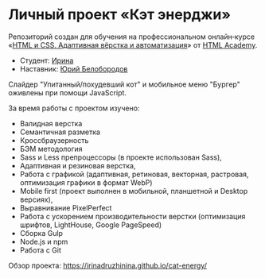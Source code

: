 # Личный проект «Кэт энерджи»

Репозиторий создан для обучения на профессиональном онлайн‑курсе «[HTML и CSS. Адаптивная вёрстка и автоматизация](https://htmlacademy.ru/intensive/adaptive)» от [HTML Academy](https://htmlacademy.ru).

* Студент: [Ирина](https://htmlacademy.ru/profile/hellcat)
* Наставник: [Юрий Белобородов](https://htmlacademy.ru/profile/id514591)

Слайдер "Упитанный/похудевший кот" и мобильное меню "Бургер" оживлены при помощи JavaScript.

За время работы с проектом изучено:
* Валидная верстка
* Семантичная разметка
* Кроссбраузерность
* БЭМ методология
* Sass и Less препроцессоры (в проекте использован Sass),
* Адаптивная и резиновая верстка,
* Работа с графикой (адаптивная, ретиновая, векторная, растровая, оптимизация графики в формат WebP)
* Mobile first (проект выполнен в мобильной, планшетной и Desktop версиях),
* Выравнивание PixelPerfect
* Работа с ускорением производительности верстки (оптимизация шрифтов, LightHouse, Google PageSpeed)
* Сборка Gulp
* Node.js и npm
* Работа с Git

Обзор проекта: https://irinadruzhinina.github.io/cat-energy/
